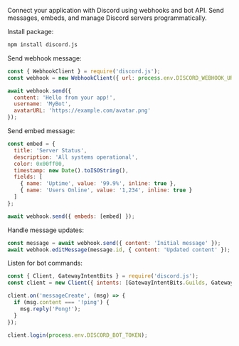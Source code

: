 Connect your application with Discord using webhooks and bot API. Send messages, embeds, and manage Discord servers programmatically.

Install package:

```bash
npm install discord.js
```

Send webhook message:

```javascript
const { WebhookClient } = require('discord.js');
const webhook = new WebhookClient({ url: process.env.DISCORD_WEBHOOK_URL });

await webhook.send({
  content: 'Hello from your app!',
  username: 'MyBot',
  avatarURL: 'https://example.com/avatar.png'
});
```

Send embed message:

```javascript
const embed = {
  title: 'Server Status',
  description: 'All systems operational',
  color: 0x00ff00,
  timestamp: new Date().toISOString(),
  fields: [
    { name: 'Uptime', value: '99.9%', inline: true },
    { name: 'Users Online', value: '1,234', inline: true }
  ]
};

await webhook.send({ embeds: [embed] });
```
Handle message updates:

```javascript
const message = await webhook.send({ content: 'Initial message' });
await webhook.editMessage(message.id, { content: 'Updated content' });
```

Listen for bot commands:

```javascript
const { Client, GatewayIntentBits } = require('discord.js');
const client = new Client({ intents: [GatewayIntentBits.Guilds, GatewayIntentBits.GuildMessages] });

client.on('messageCreate', (msg) => {
  if (msg.content === '!ping') {
    msg.reply('Pong!');
  }
});

client.login(process.env.DISCORD_BOT_TOKEN);
```
